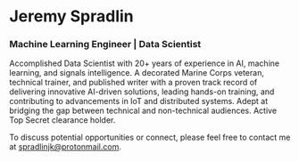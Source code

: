 # Jeremy Spradlin 

### Machine Learning Engineer | Data Scientist

Accomplished Data Scientist with 20+ years of experience in AI, machine learning, and signals intelligence. A decorated Marine Corps veteran, technical trainer, and published writer with a proven track record of delivering innovative AI-driven solutions, leading hands-on training, and contributing to advancements in IoT and distributed systems. Adept at bridging the gap between technical and non-technical audiences. Active Top Secret clearance holder.

To discuss potential opportunities or connect, please feel free to contact me at spradlinjk@protonmail.com.


